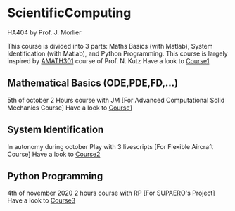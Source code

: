 # ScientificComputing
HA404 by Prof. J. Morlier


This course is divided into 3 parts: Maths Basics (with Matlab), System Identification (with Matlab), and Python Programming.
This course is largely inspired by [AMATH301](https://courses.washington.edu/am301/) course of Prof. N. Kutz 
Have a look to [Course1](https://github.com/jomorlier/ScientificComputing/blob/master/MathsBasics/Course1.md)

## Mathematical Basics (ODE,PDE,FD,...)
5th of october 2 Hours course with JM  [For Advanced Computational Solid Mechanics Course]
Have a look to [Course1](https://github.com/jomorlier/ScientificComputing/blob/master/MathsBasics/Course1.md)


## System Identification 
In autonomy during october
Play with 3 livescripts [For Flexible Aircraft Course]
Have a look to [Course2](https://github.com/jomorlier/ScientificComputing/blob/master/SystemIdentification/Course2.md)

## Python Programming
4th of november 2020 2 hours course with RP [For SUPAERO's Project]
Have a look to [Course3](https://github.com/jomorlier/ScientificComputing/blob/master/PythonProgramming/Course3.md)


